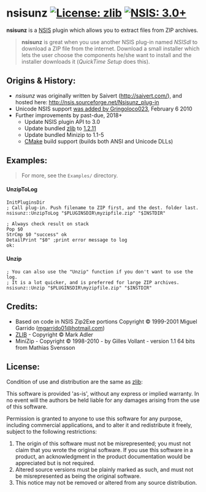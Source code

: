 # nsisunz [![License: zlib](https://img.shields.io/badge/License-zlib-blue.svg)](https://en.wikipedia.org/wiki/Zlib_License) [![NSIS: 3.0+](https://img.shields.io/badge/NSIS-3.0%2B-orange.svg)](https://en.wikipedia.org/wiki/Nullsoft_Scriptable_Install_System)

**nsisunz** is a [NSIS](https://en.wikipedia.org/wiki/Nullsoft_Scriptable_Install_System) plugin which allows you to extract files from ZIP archives.

> **nsisunz** is great when you use another NSIS plug-in named _NSISdl_ to download a ZIP file from the internet. Download a small installer which lets the user choose the components he/she want to install and the installer downloads it (_QuickTime Setup_ does this).

## Origins & History:
- _nsisunz_ was originally written by Saivert (http://saivert.com/), and hosted here: http://nsis.sourceforge.net/Nsisunz_plug-in
- Unicode NSIS support [was added by Gringoloco023](http://portableapps.com/node/21879), February 6 2010
- Further improvements by past-due, 2018+
  - Update NSIS plugin API to 3.0
  - Update bundled [zlib](https://zlib.net) to [1.2.11](https://zlib.net/ChangeLog.txt)
  - Update bundled Minizip to 1.1-5
  - [CMake](https://cmake.org) build support (builds both ANSI and Unicode DLLs)

## Examples:

> For more, see the `Examples/` directory.

#### UnzipToLog

```NSIS
InitPluginsDir
; Call plug-in. Push filename to ZIP first, and the dest. folder last.
nsisunz::UnzipToLog "$PLUGINSDIR\myzipfile.zip" "$INSTDIR"

; Always check result on stack
Pop $0
StrCmp $0 "success" ok
DetailPrint "$0" ;print error message to log
ok:
```

#### Unzip

```NSIS
; You can also use the "Unzip" function if you don't want to use the log.
; It is a lot quicker, and is preferred for large ZIP archives.
nsisunz::Unzip "$PLUGINSDIR\myzipfile.zip" "$INSTDIR"
```

## Credits:
- Based on code in NSIS Zip2Exe
  portions Copyright © 1999-2001 Miguel Garrido (mgarrido01@hotmail.com)
- [ZLIB](https://zlib.net) - Copyright © Mark Adler
- MiniZip - Copyright © 1998-2010 - by Gilles Vollant - version 1.1 64 bits from Mathias Svensson

## License:
Condition of use and distribution are the same as [zlib](https://en.wikipedia.org/wiki/Zlib_License):

This software is provided 'as-is', without any express or implied
warranty. In no event will the authors be held liable for any damages
arising from the use of this software.

Permission is granted to anyone to use this software for any purpose,
including commercial applications, and to alter it and redistribute it
freely, subject to the following restrictions:

1. The origin of this software must not be misrepresented; you must not
   claim that you wrote the original software. If you use this software
   in a product, an acknowledgment in the product documentation would be
   appreciated but is not required.
2. Altered source versions must be plainly marked as such, and must not be
   misrepresented as being the original software.
3. This notice may not be removed or altered from any source distribution.
